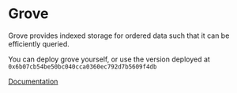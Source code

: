 # Grove

Grove provides indexed storage for ordered data such that it can be efficiently
queried.

You can deploy grove yourself, or use the version deployed at `0x6b07cb54be50bc040cca0360ec792d7b5609f4db`


[Documentation](http://ethereum-grove.readthedocs.org/en/latest/)
